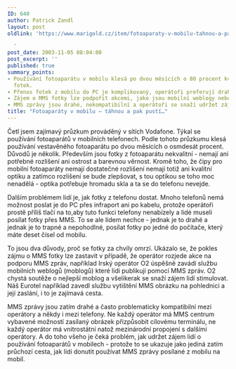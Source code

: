 ```yaml
---
ID: 640
author: Patrick Zandl
layout: post
oldlink: 'https://www.marigold.cz/item/fotoaparaty-v-mobilu-tahnou-a-pak-pusti

  '
post_date: 2003-11-05 08:04:00
post_excerpt: ''
published: true
summary_points:
- Používání fotoaparátu v mobilu klesá po dvou měsících o 80 procent kvůli nízké kvalitě
  fotek.
- Přenos fotek z mobilu do PC je komplikovaný, operátoři preferují drahé MMS zprávy.
- Zájem o MMS fotky lze podpořit akcemi, jako jsou mobilní weblogy nebo tištěné pohlednice.
- MMS zprávy jsou drahé, nekompatibilní a operátoři se snaží udržet zájem o fotoaparáty.
title: "Fotoaparáty v mobilu – táhnou a pak pustí…"
---
```


<p>
Četl jsem zajímavý průzkum prováděný v sítích Vodafone. Týkal se používání fotoaparátů v mobilních telefonech. Podle tohoto průzkumu klesá používání vestavěného fotoaparátu po dvou měsících o osmdesát procent. Důvodů je několik. Především jsou fotky z fotoaparátu nekvalitní - nemají ani potřebné rozlišení ani ostrost a barevnou věrnost. Kromě toho, že čipy pro mobilní fotoaparáty nemají dostatečné rozlišení nemají totiž ani kvalitní optiku a zatímco rozlišení se bude zlepšovat, s tou optikou se toho moc nenadělá - optika potřebuje hromadu skla a ta se do telefonu nevejde. </p>

<p>
Dalším problémem lidí je, jak fotky z telefonu dostat. Mnoho telefonů nemá možnost poslat je do PC přes infraport ani po kabelu, protože operátoři prostě příliš tlačí na to,aby tuto funkci telefony nenabízely a lidé museli posílat fotky přes MMS. To se ale lidem nechce - jednak je to drahé a jednak je to trapné a nepohodlné, posílat fotky po jedné do počítače, který máte deset čísel od mobilu.</p>

<p>
To jsou dva důvody, proč se fotky za chvíly omrzí. Ukázalo se, že pokles zájmu o MMS fotky lze zastavit v případě, že operátor rozjede akce na podporu MMS zpráv, například Irský operátor O2 úspěšně zavádí službu mobilních weblogů (moblogů) které lidi publikují pomocí MMS zpráv. O2 chystá soutěže o nejlepší moblog a všelikerak se snaží zájem lidí stimulovat. Náš Eurotel například zavedl službu vytištění MMS obrázku na pohlednici a její zaslání, i to je zajímavá cesta. </p>

<p>
MMS zprávy jsou zatím drahé a často problematicky kompatibilní mezi operátory a někdy i mezi telefony. Ne každý operátor má MMS centrum vybavené možností zasílaný obrázek přizpůsobit cílovému terminálu, ne každý operátor má vnitrostátní natož mezinárodní propojení s dalšími operátory. A do toho všeho je čeká problém, jak udržet zájem lidí o používání fotoaparátů v mobilech - protože to se ukazuje jako jediná zatím průchozí cesta, jak lidi donutit používat MMS zprávy posílané z mobilu na mobil.</p>